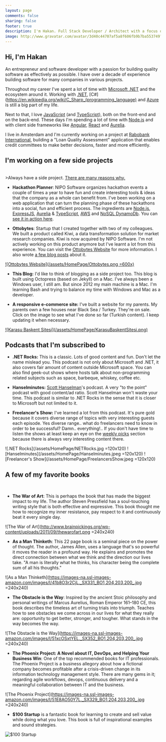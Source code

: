 ```yaml
---
layout: page
comments: false
sharing: false
footer: true
description: I'm Hakan. Full Stack Developer / Architect with a focus on .NET, JavaScript, Node.js and Azure
image: http://www.gravatar.com/avatar/3d40c44707af5a8f606fb9b7ba553749?s=160
---
```


<h2 class="title">Hi, I'm Hakan</h2>

An entrepreneur and software developer with a passion for building quality software as effectively as possible. I have over a decade of experience building software for many companies in various projects.

Throughout my career I've spent a lot of time with [Microsoft .NET](https://www.microsoft.com/net) and the ecosystem around it. Working with [.NET](https://www.microsoft.com/net), [C#](https://en.wikipedia.org/wiki/C_Sharp_(programming_language) and [Azure](https://azure.microsoft.com) is still a big part of my life.

Next to that, I love [JavaScript](https://en.wikipedia.org/wiki/JavaScript) (and [TypeScript](https://www.typescriptlang.org/)), both on the front-end and on the back-end. These days I'm spending a lot of time with [Node.js](https://nodejs.org/en/) and with client side frameworks like [Angular](https://angular.io), [React](https://facebook.github.io/react/) and [Aurelia](http://aurelia.io).

I live in Amsterdam and I'm currently working on a project at <a href="https://www.rabobank.com/" target="_blank">Rabobank International</a>, building a "Loan Quality
Assessment" application that enables credit committees to make better decisions, faster and more efficiently.  

<h2 class="title">I'm working on a few side projects</h2>
<br/>
>Always have a side project.
<a href="http://www.scotthyoung.com/blog/2011/01/07/day-jobs-vs-side-projects/" target="_blank">There are many reasons why.</a>

* **Hackathon Planner**: NIPO Software organizes hackathon events a couple of times a year to have fun and create
interesting tools & ideas that the company as a whole can benefit from. I've been working on a web application 
that can turn the planning phase of these hackathons into a social, fun and efficient process. The ingredients 
are [Node.js](https://nodejs.org/en/), [ExpressJS](http://expressjs.com), [Aurelia](http://aurelia.io) & 
[TypeScript](https://www.typescriptlang.org/), [AWS](https://aws.amazon.com/) and [NoSQL DynamoDb](https://aws.amazon.com/dynamodb/).
You can <a href="/assets/Online_Quiz_Game/HackathonPlanner_Final.gif" target="_blank">see it in action here</a>.

* **Ottobytes**: Startup that I created together with two of my colleagues. We built a product called Kiwi, a data transformation solution for market research companies. Kiwi is now acquired by NIPO Software. I'm not actively working on this product anymore but I've learnt a lot from this experience. You can visit the [Ottobytes Website](http://ottobytes.com/) for more information. I also wrote [a few blog posts](./blog/categories/kiwi/) about it.

<a href="http://www.ottobytes.com/" target="_blank">
![Ottobytes Website](/assets/HomePage/Ottobytes.png =600x)
</a>

* **This Blog:** I'd like to think of blogging as a side project too. This blog is built using Octopress (based on Jekyll) on a Mac. I've always been a Windows user, I still am. But since 2012 my main machine is a Mac. I'm learning Bash and trying to balance my time with Windows and Mac as a developer.

* **A responsive e-commerce site:** I've built a website for my parents. My parents own a few houses near Black Sea / Turkey. They're on sale. Click on the image to see what I've done so far (Turkish content). I keep updating it when necessary.

<a href="http://www.karasubaskent.com/" target="_blank">
![Karasu Başkent Sitesi](/assets/HomePage/KarasuBaskentSitesi.png)
</a>

<h2 class="title">Podcasts that I'm subscribed to</h2>

* **.NET Rocks:** This is a classic. Lots of good content and fun. Don't let the name mislead you. This podcast is not only about Microsoft and .NET, it also covers fair amount of content outside Microsoft space. You can also find geek-out shows where hosts talk about non-programming related subjects such as space, barbeque, whiskey, coffee etc.

* **Hanselminutes:** <a href="http://www.hanselman.com/" target="_blank">Scott Hanselman</a>'s podcast. A very "to the point" podcast with good content/ad ratio. Scott Hanselman won't waste your time. This podcast is similar to .NET Rocks in the sense that it is closer to Microsoft but not limited to it.

* **Freelancer's Show:** I've learned a lot from this podcast. It's pure gold because it covers diverse range of topics with very interesting guests each episode. Yes diverse range.. what do freelancers need to know in order to be successful? Damn.. everything!.. If you don't have time to listen the shows at least keep an eye on the <a href="http://devchat.tv/freelancers/picks" target="_blank">weekly picks</a> section because there is always very interesting content there.

![.NET Rocks](/assets/HomePage/NETRocks.jpg =120x120)
![Hanselminutes](/assets/HomePage/Hanselminutes.jpeg =120x120)
![Freelancer's Show](/assets/HomePage/FreelancersShow.jpeg =120x120)

<h2 class="title">A few of my favorite books</h2>
<br />

* **The War of Art**: This is perhaps the book that has made the biggest impact to my life. The author 
Steven Pressfield has a soul-touching writing style that is both effective and expressive. This book 
thought me how to recognize my inner resistance, pay respect to it and continuously beat it every single day.

![The War of Art](http://www.brainpickings.org/wp-content/uploads/2011/09/thewarofart.png =240x240)

* **As a Man Thinketh**: This 22 page book is a seminal piece on the power of thought. The author, 
James Allen, uses a language that's so powerful it moves the reader in a profound way. He explains 
and promotes the direct connection between what we think and the direction our lives take. "A man is literally what he thinks, his character being the complete sum of all his thoughts."

![As a Man Thinketh](https://images-na.ssl-images-amazon.com/images/I/41b8O3r2CjL._SX331_BO1,204,203,200_.jpg =240x240)

* **The Obstacle is the Way**: Inspired by the ancient Stoic philosophy and personal writings of Marcus Aurelius, Roman Emperor 161–180 CE, this book describes the timeless art of turning trials into triumph. Teaches how to see obstacles we come across in our lives for what they really are: opportunity to get better, stronger, and tougher. What stands in the way becomes the way.

![The Obstacle is the Way](https://images-na.ssl-images-amazon.com/images/I/51xcOSxtYEL._SX352_BO1,204,203,200_.jpg =240x240)


* **The Phoenix Project: A Novel about IT, DevOps, and Helping Your Business Win**: One of the top recommended books for IT professionals. The Phoenix Project is a business allegory about how a fictional company becomes profitable after a crisis-driven change in its information technology management style. There are many gems in it; regarding agile workflows, devops, continuous delivery and a meaningful collaboration between IT and the business.

![The Phoenix Project](https://images-na.ssl-images-amazon.com/images/I/51E8AO50Y7L._SX329_BO1,204,203,200_.jpg =240x240)

* **$100 Startup** is a fantastic book for learning to create and sell value while doing what you love. 
This book is full of inspirational examples and sound strategies.

![$100 Startup](http://ecx.images-amazon.com/images/I/51xrSIGzOdL._SY344_PJ-v2,TopRight,1,0_SH20_BO1,204,203,200_.jpg)

<!--* **Charisma Myth** demystifies the charismatic behaviors in the sense that it classifies the types of 
charisma, the kind of behaviors that leads to charisma and how to get there as a person without transforming 
your fundamental personality.

![Charisma Myth](http://ecx.images-amazon.com/images/I/51DY8Mb84XL.jpg =240x240)

* **Daily Rituals: How Artists Work**: I really enjoyed reading this book. It contains daily rituals of 161 
inspiring minds (novelists, poets, playwrights, painters, philosophers, scientists, and mathematicians) who 
have made great impact on our lives. The author covers each artist in a couple of pages. Fun and smooth 
reading.

![Daily Rituals: How Artists Work](http://ecx.images-amazon.com/images/I/517lOS%2BzzmL.jpg =240x240)-->
